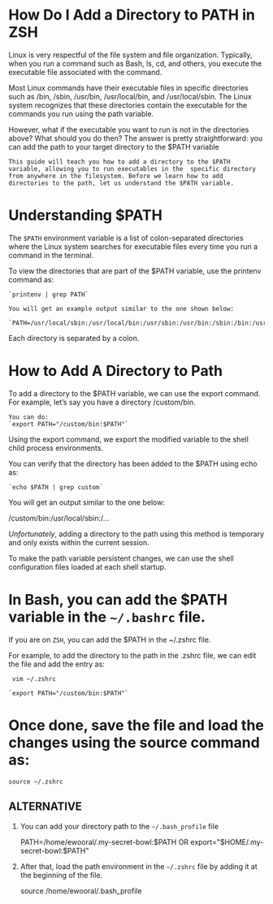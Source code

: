 # How Do I Add a Directory to PATH in ZSH
	
Linux is very respectful of the file system and file organization. Typically, when you run a 
command such as Bash, ls, cd, and others, you execute the executable file associated with the command.

Most Linux commands have their executable files in specific directories such as /bin, /sbin, /usr/bin, /usr/local/bin, and /usr/local/sbin. 
The Linux system recognizes that these directories contain the executable for the commands you run using the path variable.

However, what if the executable you want to run is not in the directories above? What should you do then? The answer 
is pretty straightforward: you can add the path to your target directory to the $PATH variable


`This guide will teach you how to add a directory to the $PATH variable, allowing you to run executables in the 
specific directory from anywhere in the filesystem. Before we learn how to add directories to the path, let us understand the $PATH variable.`
	
	
	
# Understanding $PATH
The `$PATH` environment variable is a list of colon-separated directories where the Linux system searches 
for executable files every time you run a command in the terminal.

To view the directories that are part of the $PATH variable, use the printenv command as:

	`printenv | grep PATH`
	
	You will get an example output similar to the one shown below:

	`PATH=/usr/local/sbin:/usr/local/bin:/usr/sbin:/usr/bin:/sbin:/bin:/usr/games:/usr/local/games:/snap/bin`
	
Each directory is separated by a colon.
	
	
# How to Add A Directory to Path
To add a directory to the $PATH variable, we can use the export command. For example, let’s say you have a directory /custom/bin.

	You can do:
	`export PATH="/custom/bin:$PATH"`
	
	
Using the export command, we export the modified variable to the shell child process environments.
	
	
	
You can verify that the directory has been added to the $PATH using echo as:

	`echo $PATH | grep custom`
	
You will get an output similar to the one below:

/custom/bin:/usr/local/sbin:/…




*Unfortunately*, adding a directory to the path using this method is temporary and only exists within the current session.

To make the path variable persistent changes, we can use the shell configuration files loaded at each shell startup.
	
	
# In Bash, you can add the $PATH variable in the `~/.bashrc` file. 
If you are on `ZSH`, you can add the $PATH in the ~/.zshrc file.

For example, to add the directory to the path in the .zshrc file, we can edit the file and add the entry as:

	 vim ~/.zshrc

	`export PATH="/custom/bin:$PATH"`
	

# Once done, save the file and load the changes using the source command as:

	source ~/.zshrc
	
## ALTERNATIVE
1. You can add your directory path to the `~/.bash_profile` file 
	
	PATH=/home/ewooral/.my-secret-bowl:$PATH OR
	export="$HOME/.my-secret-bowl:$PATH"


2. After that, load the path environment in the `~/.zshrc` file by adding it at the beginning of the file.
	
	source /home/ewooral/.bash_profile 

